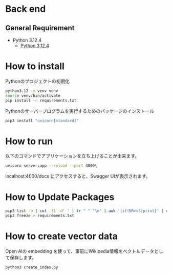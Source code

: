 # Back end

## General Requirement

- Python 3.12.4
    - [Python 3.12.4](https://www.python.org/downloads/release/python-3124/)

# How to install

Pythonのプロジェクトの初期化

```bash
python3.12 -m venv venv
source venv/bin/activate
pip install -r requirements.txt
```

Pythonのサーバープログラムを実行するためのパッケージのインストール

```sh
pip3 install "uvicorn[standard]"
```


# How to run

以下のコマンドでアプリケーションを立ち上げることが出来ます。

```sh
uvicorn server:app --reload --port 4000\
```

localhost:4000/docs にアクセスすると、Swagger UIが表示されます。

# How to Update Packages

```sh
pip3 list -o | cut -f1 -d' ' | tr " " "\n" | awk '{if(NR>=3)print}' | cut -d' ' -f1 | xargs -n1 pip3 install -U
pip3 freeze > requirements.txt
```

# How to create vector data

Open AIの embedding を使って、事前にWikipedia情報をベクトルデータとして保存します。

```sh
python3 create_index.py
```
